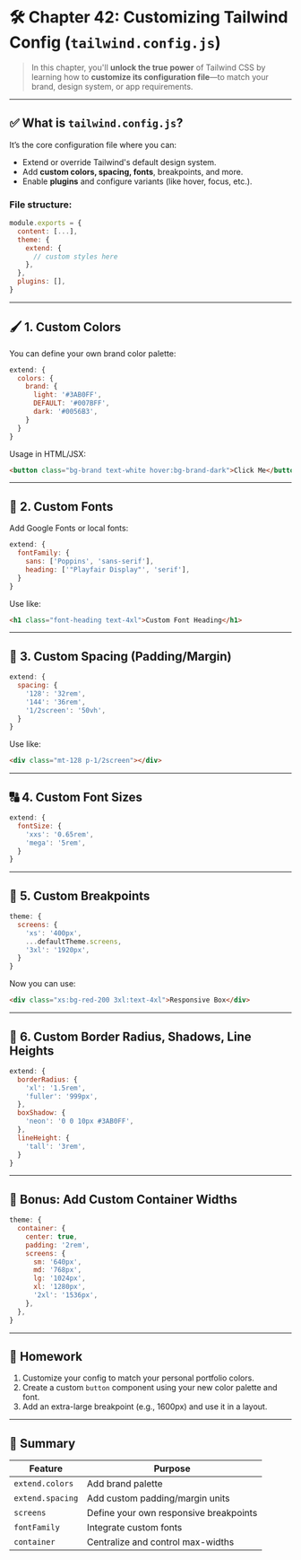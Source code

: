 # 🛠️ Chapter 42: Customizing Tailwind Config (`tailwind.config.js`)

> In this chapter, you'll **unlock the true power** of Tailwind CSS by learning how to **customize its configuration file**—to match your brand, design system, or app requirements.

---

## ✅ What is `tailwind.config.js`?

It’s the core configuration file where you can:

* Extend or override Tailwind's default design system.
* Add **custom colors, spacing, fonts**, breakpoints, and more.
* Enable **plugins** and configure variants (like hover, focus, etc.).

### File structure:

```js
module.exports = {
  content: [...],
  theme: {
    extend: {
      // custom styles here
    },
  },
  plugins: [],
}
```

---

## 🖌️ 1. Custom Colors

You can define your own brand color palette:

```js
extend: {
  colors: {
    brand: {
      light: '#3AB0FF',
      DEFAULT: '#007BFF',
      dark: '#0056B3',
    }
  }
}
```

Usage in HTML/JSX:

```html
<button class="bg-brand text-white hover:bg-brand-dark">Click Me</button>
```

---

## 🔡 2. Custom Fonts

Add Google Fonts or local fonts:

```js
extend: {
  fontFamily: {
    sans: ['Poppins', 'sans-serif'],
    heading: ['"Playfair Display"', 'serif'],
  }
}
```

Use like:

```html
<h1 class="font-heading text-4xl">Custom Font Heading</h1>
```

---

## 📏 3. Custom Spacing (Padding/Margin)

```js
extend: {
  spacing: {
    '128': '32rem',
    '144': '36rem',
    '1/2screen': '50vh',
  }
}
```

Use like:

```html
<div class="mt-128 p-1/2screen"></div>
```

---

## 🔠 4. Custom Font Sizes

```js
extend: {
  fontSize: {
    'xxs': '0.65rem',
    'mega': '5rem',
  }
}
```

---

## 📱 5. Custom Breakpoints

```js
theme: {
  screens: {
    'xs': '400px',
    ...defaultTheme.screens,
    '3xl': '1920px',
  }
}
```

Now you can use:

```html
<div class="xs:bg-red-200 3xl:text-4xl">Responsive Box</div>
```

---

## 🧩 6. Custom Border Radius, Shadows, Line Heights

```js
extend: {
  borderRadius: {
    'xl': '1.5rem',
    'fuller': '999px',
  },
  boxShadow: {
    'neon': '0 0 10px #3AB0FF',
  },
  lineHeight: {
    'tall': '3rem',
  }
}
```

---

## 🧪 Bonus: Add Custom Container Widths

```js
theme: {
  container: {
    center: true,
    padding: '2rem',
    screens: {
      sm: '640px',
      md: '768px',
      lg: '1024px',
      xl: '1280px',
      '2xl': '1536px',
    },
  },
}
```

---

## 🧠 Homework

1. Customize your config to match your personal portfolio colors.
2. Create a custom `button` component using your new color palette and font.
3. Add an extra-large breakpoint (e.g., 1600px) and use it in a layout.

---

## 📌 Summary

| Feature          | Purpose                                |
| ---------------- | -------------------------------------- |
| `extend.colors`  | Add brand palette                      |
| `extend.spacing` | Add custom padding/margin units        |
| `screens`        | Define your own responsive breakpoints |
| `fontFamily`     | Integrate custom fonts                 |
| `container`      | Centralize and control max-widths      |
